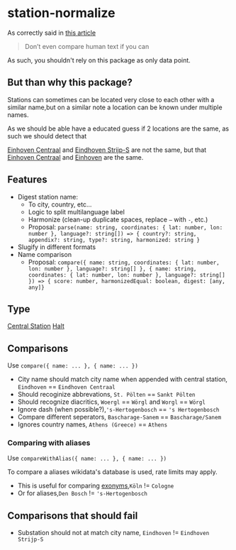 # station-normalize

As correctly said in [this article](https://bflorat.medium.com/proper-strings-normalization-for-comparison-purpose-226773865322)

> Don’t even compare human text if you can

As such, you shouldn't rely on this package as only data point.

## But than why this package?

Stations can sometimes can be located very close to each other with a similar name,but on a similar note a location can be known under multiple names.

As we should be able have a educated guess if 2 locations are the same, as such we should detect that

[Einhoven Centraal](https://goo.gl/maps/x3LaVxQ2DqoKR1t58) and [Eindhoven Strijp-S](https://goo.gl/maps/VsvqgiNQDfYzidac8) are not the same, but that [Einhoven Centraal](https://goo.gl/maps/x3LaVxQ2DqoKR1t58) and [Einhoven](https://goo.gl/maps/mVpv7ZimaXqkczsq6) are the same.

## Features

- Digest station name:
  - To city, country, etc...
  - Logic to split multilanguage label
  - Harmonize (clean-up duplicate spaces, replace `—` with `-`, etc.)
  - Proposal: `parse(name: string, coordinates: { lat: number, lon: number }, language?: string[]) => { country?: string, appendix?: string, type?: string, harmonized: string }`
- Slugify in different formats
- Name comparison
  - Proposal: `compare({ name: string, coordinates: { lat: number, lon: number }, language?: string[] }, { name: string, coordinates: { lat: number, lon: number }, language?: string[] }) => { score: number, harmonizedEqual: boolean, digest: [any, any]}`

## Type

[Central Station](https://en.wikipedia.org/wiki/Central_station#Netherlands)
[Halt](https://en.wikipedia.org/wiki/Train_station#Halt)

## Comparisons

Use `compare({ name: ... }, { name: ... })`

- City name should match city name when appended with central station, `Eindhoven` == `Eindhoven Centraal`
- Should recoginize abbrevations, `St. Pölten` == `Sankt Pölten`
- Should recognize diacritics, `Woergl` == `Wörgl` and `Worgl` == `Wörgl`
- Ignore dash (when possible?),`'s-Hertogenbosch` == `'s Hertogenbosch`
- Compare different seperators, `Bascharage-Sanem` == `Bascharage/Sanem`
- Ignores country names, `Athens (Greece)` == `Athens`

### Comparing with aliases

Use `compareWithAlias({ name: ... }, { name: ... })`

To compare a aliases wikidata's database is used, rate limits may apply.

- This is useful for comparing [exonyms](https://en.wikipedia.org/wiki/Endonym_and_exonym),`Köln` != `Cologne`
- Or for aliases,`Den Bosch` != `'s-Hertogenbosch`


## Comparisons that should fail

- Substation should not at match city name, `Eindhoven` != `Eindhoven Strijp-S`
